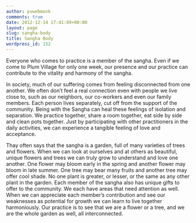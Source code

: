 ```yaml
---
author: pvwebmonk
comments: true
date: 2012-12-14 17:41:09+00:00
layout: page
slug: sangha-body
title: Sangha Body
wordpress_id: 152
---
```


Everyone who comes to practice is a member of the sangha. Even if we come to Plum Village for only one week, our presence and our practice can contribute to the vitality and harmony of the sangha.

In society, much of our suffering comes from feeling disconnected from one another. We often don’t feel a real connection even with people we live close to, such as our neighbors, our co-workers and even our family members. Each person lives separately, cut off from the support of the community. Being with the Sangha can heal these feelings of isolation and separation. We practice together, share a room together, eat side by side and clean pots together. Just by participating with other practitioners in the daily activities, we can experience a tangible feeling of love and acceptance.

Thay often says that the sangha is a garden, full of many varieties of trees and flowers. When we can look at ourselves and at others as beautiful, unique flowers and trees we can truly grow to understand and love one another. One flower may bloom early in the spring and another flower may bloom in late summer. One tree may bear many fruits and another tree may offer cool shade. No one plant is greater, or lesser, or the same as any other plant in the garden. Each member of the sangha also has unique gifts to offer to the community. We each have areas that need attention as well. When we can appreciate each member’s contribution and see our weaknesses as potential for growth we can learn to live together harmoniously. Our practice is to see that we are a flower or a tree, and we are the whole garden as well, all interconnected.

